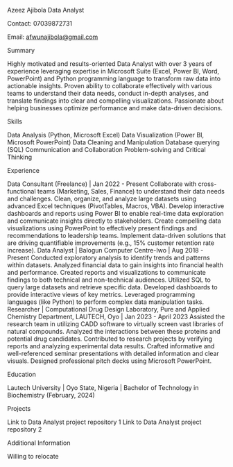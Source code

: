Azeez Ajibola
Data Analyst

Contact: 07039872731

Email: afwunajibola@gmail.com

Summary

Highly motivated and results-oriented Data Analyst with over 3 years of experience leveraging expertise in Microsoft Suite (Excel, Power BI, Word, PowerPoint) and Python programming language to transform raw data into actionable insights. Proven ability to collaborate effectively with various teams to understand their data needs, conduct in-depth analyses, and translate findings into clear and compelling visualizations. Passionate about helping businesses optimize performance and make data-driven decisions.

Skills

Data Analysis (Python, Microsoft Excel)
Data Visualization (Power BI, Microsoft PowerPoint)
Data Cleaning and Manipulation
Database querying (SQL)
Communication and Collaboration
Problem-solving and Critical Thinking

Experience

Data Consultant (Freelance) | Jan 2022 - Present
Collaborate with cross-functional teams (Marketing, Sales, Finance) to understand their data needs and challenges.
Clean, organize, and analyze large datasets using advanced Excel techniques (PivotTables, Macros, VBA).
Develop interactive dashboards and reports using Power BI to enable real-time data exploration and communicate insights directly to stakeholders.
Create compelling data visualizations using PowerPoint to effectively present findings and recommendations to leadership teams.
Implement data-driven solutions that are driving quantifiable improvements (e.g., 15% customer retention rate increase).
Data Analyst | Balogun Computer Centre-Iwo | Aug 2018 - Present
Conducted exploratory analysis to identify trends and patterns within datasets.
Analyzed financial data to gain insights into financial health and performance.
Created reports and visualizations to communicate findings to both technical and non-technical audiences.
Utilized SQL to query large datasets and retrieve specific data.
Developed dashboards to provide interactive views of key metrics.
Leveraged programming languages (like Python) to perform complex data manipulation tasks.
Researcher | Computational Drug Design Laboratory, Pure and Applied Chemistry Department, LAUTECH, Oyo | Jan 2023 - April 2023
Assisted the research team in utilizing CADD software to virtually screen vast libraries of natural compounds.
Analyzed the interactions between these proteins and potential drug candidates.
Contributed to research projects by verifying reports and analyzing experimental data results.
Crafted informative and well-referenced seminar presentations with detailed information and clear visuals.
Designed professional pitch decks using Microsoft PowerPoint.

Education

Lautech University | Oyo State, Nigeria | Bachelor of Technology in Biochemistry (February, 2024)

Projects

Link to Data Analyst project repository 1
Link to Data Analyst project repository 2

Additional Information 

Willing to relocate
